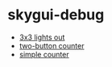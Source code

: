 # skygui-debug

- [3x3 lights out](src/main/kotlin/io/github/muqhc/skyguifx/debug/plugin/TestDisplay2.kt)
- [two-button counter](src/main/kotlin/io/github/muqhc/skyguifx/debug/plugin/TestDisplay3.kt)
- [simple counter](src/main/kotlin/io/github/muqhc/skyguifx/debug/plugin/TestDisplay4.kt)